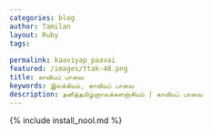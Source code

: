 ```yaml
---    
categories: blog    
author: Tamilan  
layout: Ruby  
tags:  
   
permalink: kaaviyap_paavai
featured: /images/ttak-48.png  
title: காவியப் பாவை
keywords: இலக்கியம், காவியப் பாவை
description: தனித்தமிழ்ஞாலக்களஞ்சியம் | காவியப் பாவை
--- 
```

{% include install_nool.md %}
